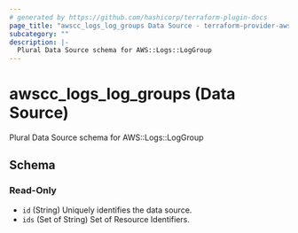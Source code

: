```yaml
---
# generated by https://github.com/hashicorp/terraform-plugin-docs
page_title: "awscc_logs_log_groups Data Source - terraform-provider-awscc"
subcategory: ""
description: |-
  Plural Data Source schema for AWS::Logs::LogGroup
---
```


# awscc_logs_log_groups (Data Source)

Plural Data Source schema for AWS::Logs::LogGroup



<!-- schema generated by tfplugindocs -->
## Schema

### Read-Only

- `id` (String) Uniquely identifies the data source.
- `ids` (Set of String) Set of Resource Identifiers.
